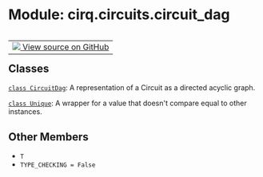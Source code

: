 <div itemscope itemtype="http://developers.google.com/ReferenceObject">
<meta itemprop="name" content="cirq.circuits.circuit_dag" />
<meta itemprop="path" content="Stable" />
<meta itemprop="property" content="T"/>
<meta itemprop="property" content="TYPE_CHECKING"/>
</div>

# Module: cirq.circuits.circuit_dag

<!-- Insert buttons and diff -->

<table class="tfo-notebook-buttons tfo-api" align="left">

<td>
  <a target="_blank" href="https://github.com/quantumlib/cirq/tree/master/cirq/circuits/circuit_dag.py">
    <img src="https://www.tensorflow.org/images/GitHub-Mark-32px.png" />
    View source on GitHub
  </a>
</td>
</table>







## Classes

[`class CircuitDag`](../../cirq/circuits/CircuitDag.md): A representation of a Circuit as a directed acyclic graph.

[`class Unique`](../../cirq/circuits/Unique.md): A wrapper for a value that doesn't compare equal to other instances.

## Other Members

* `T` <a id="T"></a>
* `TYPE_CHECKING = False` <a id="TYPE_CHECKING"></a>
